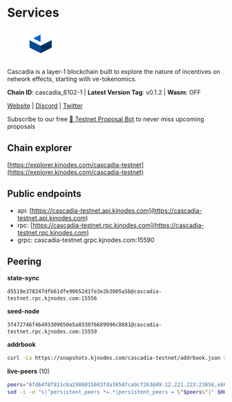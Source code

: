 # Services

<figure><img src="https://raw.githubusercontent.com/kj89/cosmos-images/main/logos/cascadia.png" alt=""><figcaption></figcaption></figure>

Cascadia is a layer-1 blockchain built to explore the  nature of incentives on network effects, starting  with ve-tokenomics.

**Chain ID**: cascadia_6102-1 | **Latest Version Tag**: v0.1.2 | **Wasm**: OFF

[Website](https://www.cascadia.foundation) | [Discord](https://discord.gg/cascadia) | [Twitter](https://twitter.com/CascadiaSystems)



Subscribe to our free [🤖 Testnet Proposal Bot](https://t.me/kjnodes_testnet_proposal_bot) to never miss upcoming proposals


## Chain explorer
[https://explorer.kjnodes.com/cascadia-testnet](https://explorer.kjnodes.com/cascadia-testnet)

## Public endpoints

* api: [https://cascadia-testnet.api.kjnodes.com](https://cascadia-testnet.api.kjnodes.com)
* rpc: [https://cascadia-testnet.rpc.kjnodes.com](https://cascadia-testnet.rpc.kjnodes.com)
* grpc: cascadia-testnet.grpc.kjnodes.com:15590

## Peering

**state-sync**

```text
d5519e378247dfb61dfe90652d1fe3e2b3005a5b@cascadia-testnet.rpc.kjnodes.com:15556
```

**seed-node**

```text
3f472746f46493309650e5a033076689996c8881@cascadia-testnet.rpc.kjnodes.com:15559
```

**addrbook**
```bash
curl -Ls https://snapshots.kjnodes.com/cascadia-testnet/addrbook.json > $HOME/.cascadiad/config/addrbook.json
```

**live-peers** (10)
```bash
peers="6fd64f8f811c6a2988015043fda38587ca9cf263@49.12.221.223:23656,e68592ac5232549203e521b7266123603cac18cc@167.172.102.140:26656,7a9cd31ca48252a741ef0689bc35b751bffd555c@89.117.49.164:26656,ca229d8dc311901eccb08fe36c095c0365fa7c1d@65.21.225.10:43656,040d0b6ffefba3283b5763e26c352c7b1b232c1f@65.109.90.171:34656,2aa27e0a6952b333b06df43d071126de2f4ce490@185.182.185.171:26656,b5494479585215f109efcfedb9083f623c888fde@159.69.209.122:18656,fb6ea459081f6dfdcc950de8cc6d4085d8bf1ae6@185.135.137.146:26656,956e1b99ceef18f53b12ec7a0db97c350a7457a7@5.161.81.115:26656,d5519e378247dfb61dfe90652d1fe3e2b3005a5b@65.109.68.190:15556"
sed -i -e "s|^persistent_peers *=.*|persistent_peers = \"$peers\"|" $HOME/.cascadiad/config/config.toml
```

